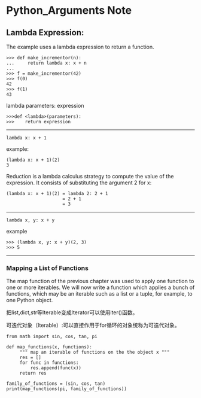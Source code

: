 # Python_Arguments Note
## Lambda Expression:
The example uses a lambda expression to return a function.
```
>>> def make_incrementor(n):
...     return lambda x: x + n
...
>>> f = make_incrementor(42)
>>> f(0)
42
>>> f(1)
43
```
lambda parameters: expression
```
>>>def <lambda>(parameters):
>>>    return expression
```
---
```
lambda x: x + 1
```
example:
```
(lambda x: x + 1)(2)
3
```
Reduction is a lambda calculus strategy to compute the value of the expression. It consists of substituting the argument 2 for x:
```
(lambda x: x + 1)(2) = lambda 2: 2 + 1
                     = 2 + 1
                     = 3
```
---
```
lambda x, y: x + y
```
example
```
>>> (lambda x, y: x + y)(2, 3)
>>> 5
```
---
### Mapping a List of Functions
The map function of the previous chapter was used to apply one function to one or more iterables. We will now write a function which applies a bunch of functions, which may be an iterable such as a list or a tuple, for example, to one Python object.

把list,dict,str等Iterable变成Iterator可以使用iter()函数。 

可迭代对象（Iterable）:可以直接作用于for循环的对象统称为可迭代对象。
```
from math import sin, cos, tan, pi

def map_functions(x, functions):
     """ map an iterable of functions on the the object x """
     res = []
     for func in functions:
         res.append(func(x))
     return res

family_of_functions = (sin, cos, tan)
print(map_functions(pi, family_of_functions))
```
